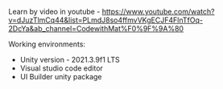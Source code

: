 Learn by video in youtube - 
https://www.youtube.com/watch?v=dJuzTlmCq44&list=PLmdJ8so4ffmvVKgECJF4FlnTfOq-2DcYa&ab_channel=CodewithMat%F0%9F%9A%80

Working environments:
- Unity version - 2021.3.9f1 LTS
- Visual studio code editor
- UI Builder unity package


